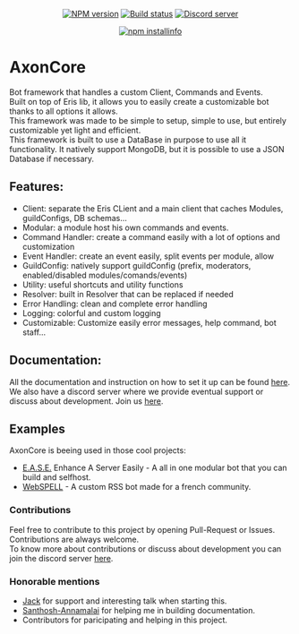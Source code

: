 <div align="center">
  <p>
    <a href="https://www.npmjs.com/package/axoncore"><img src="https://img.shields.io/npm/v/axoncore.svg?maxAge=3600" alt="NPM version" /></a>
    <a href="https://travis-ci.org/Khaazz/AxonCore"><img src="https://travis-ci.com/Khaazz/AxonCore.svg?branch=master" alt="Build status" /></a>
    <a href="https://discord.gg/QZ6B5US"><img src="https://discordapp.com/api/guilds/365236789855649814/embed.png" alt="Discord server" /></a>
  </p>
  <p>
    <a href="https://nodei.co/npm/axoncore/"><img src="https://nodei.co/npm/axoncore.png?downloads=true&stars=true" alt="npm installinfo" /></a>
  </p>
</div>


# AxonCore
Bot framework that handles a custom Client, Commands and Events.  
Built on top of Eris lib, it allows you to easily create a customizable bot thanks to all options it allows.  
This framework was made to be simple to setup, simple to use, but entirely customizable yet light and efficient.  
This framework is built to use a DataBase in purpose to use all it functionality. It natively support MongoDB, but it is possible to use a JSON Database if necessary.

## Features:

  - Client: separate the Eris CLient and a main client that caches Modules, guildConfigs, DB schemas...
  - Modular: a module host his own commands and events.
  - Command Handler: create a command easily with a lot of options and customization
  - Event Handler: create an event easily, split events per module, allow
  - GuildConfig: natively support guildConfig (prefix, moderators, enabled/disabled modules/comands/events)
  - Utility: useful shortcuts and utility functions
  - Resolver: built in Resolver that can be replaced if needed
  - Error Handling: clean and complete error handling
  - Logging: colorful and custom logging
  - Customizable: Customize easily error messages, help command, bot staff... 

## Documentation:

All the documentation and instruction on how to set it up can be found [here](https://khaazz.github.io/#/).  
We also have a discord server where we provide eventual support or discuss about development. Join us [here](https://discord.gg/QZ6B5US).

## Examples
AxonCore is beeing used in those cool projects:  
  - [E.A.S.E.](https://github.com/AxonTeam/Ease) Enhance A Server Easily - A all in one modular bot that you can build and selfhost.
  - [WebSPELL](https://github.com/Khaazz/webSPELL) - A custom RSS bot made for a french community.


### Contributions
Feel free to contribute to this project by opening Pull-Request or Issues. Contributions are always welcome.  
To know more about contributions or discuss about development you can join the discord server [here](https://discord.gg/QZ6B5US).

### Honorable mentions
- [Jack](https://github.com/InATrance) for support and interesting talk when starting this.
- [Santhosh-Annamalai](https://github.com/Santhosh-Annamalai) for helping me in building documentation.
- Contributors for paricipating and helping in this project.
